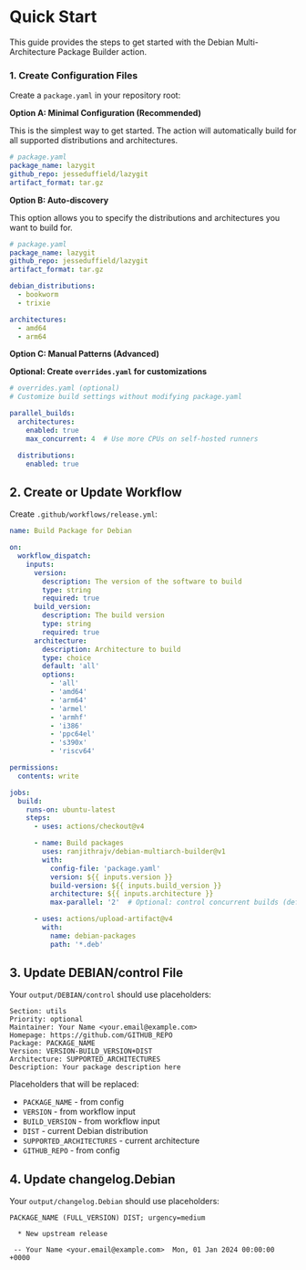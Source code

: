 # Quick Start

This guide provides the steps to get started with the Debian Multi-Architecture Package Builder action.

### 1. Create Configuration Files

Create a `package.yaml` in your repository root:

**Option A: Minimal Configuration (Recommended)**

This is the simplest way to get started. The action will automatically build for all supported distributions and architectures.

```yaml
# package.yaml
package_name: lazygit
github_repo: jesseduffield/lazygit
artifact_format: tar.gz
```

**Option B: Auto-discovery**

This option allows you to specify the distributions and architectures you want to build for.

```yaml
# package.yaml
package_name: lazygit
github_repo: jesseduffield/lazygit
artifact_format: tar.gz

debian_distributions:
  - bookworm
  - trixie

architectures:
  - amd64
  - arm64
```

**Option C: Manual Patterns (Advanced)**

**Optional: Create `overrides.yaml` for customizations**
```yaml
# overrides.yaml (optional)
# Customize build settings without modifying package.yaml

parallel_builds:
  architectures:
    enabled: true
    max_concurrent: 4  # Use more CPUs on self-hosted runners

  distributions:
    enabled: true
```

## 2. Create or Update Workflow

Create `.github/workflows/release.yml`:

```yaml
name: Build Package for Debian

on:
  workflow_dispatch:
    inputs:
      version:
        description: The version of the software to build
        type: string
        required: true
      build_version:
        description: The build version
        type: string
        required: true
      architecture:
        description: Architecture to build
        type: choice
        default: 'all'
        options:
          - 'all'
          - 'amd64'
          - 'arm64'
          - 'armel'
          - 'armhf'
          - 'i386'
          - 'ppc64el'
          - 's390x'
          - 'riscv64'

permissions:
  contents: write

jobs:
  build:
    runs-on: ubuntu-latest
    steps:
      - uses: actions/checkout@v4

      - name: Build packages
        uses: ranjithrajv/debian-multiarch-builder@v1
        with:
          config-file: 'package.yaml'
          version: ${{ inputs.version }}
          build-version: ${{ inputs.build_version }}
          architecture: ${{ inputs.architecture }}
          max-parallel: '2'  # Optional: control concurrent builds (default: 2)

      - uses: actions/upload-artifact@v4
        with:
          name: debian-packages
          path: '*.deb'
```

## 3. Update DEBIAN/control File

Your `output/DEBIAN/control` should use placeholders:

```
Section: utils
Priority: optional
Maintainer: Your Name <your.email@example.com>
Homepage: https://github.com/GITHUB_REPO
Package: PACKAGE_NAME
Version: VERSION-BUILD_VERSION+DIST
Architecture: SUPPORTED_ARCHITECTURES
Description: Your package description here
```

Placeholders that will be replaced:
- `PACKAGE_NAME` - from config
- `VERSION` - from workflow input
- `BUILD_VERSION` - from workflow input
- `DIST` - current Debian distribution
- `SUPPORTED_ARCHITECTURES` - current architecture
- `GITHUB_REPO` - from config

## 4. Update changelog.Debian

Your `output/changelog.Debian` should use placeholders:

```
PACKAGE_NAME (FULL_VERSION) DIST; urgency=medium

  * New upstream release

 -- Your Name <your.email@example.com>  Mon, 01 Jan 2024 00:00:00 +0000
```
